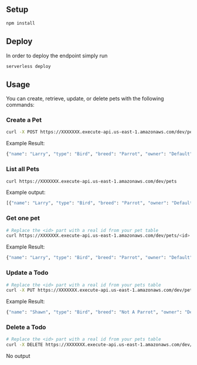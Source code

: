 ## Setup

```bash
npm install
```

## Deploy

In order to deploy the endpoint simply run

```bash
serverless deploy
```

## Usage

You can create, retrieve, update, or delete pets with the following commands:

### Create a Pet

```bash
curl -X POST https://XXXXXXX.execute-api.us-east-1.amazonaws.com/dev/pets --data '{ "name": "Larry", "type": "Bird", "breed": "Parrot", "owner": "Default" }'
```

Example Result:
```bash
{"name": "Larry", "type": "Bird", "breed": "Parrot", "owner": "Default","id":"ee6490d0-aa81-11e6-9ede-afdfa051af86","createdAt":1479138570824,"updatedAt":1479138570824}%
```

### List all Pets

```bash
curl https://XXXXXXX.execute-api.us-east-1.amazonaws.com/dev/pets
```

Example output:
```bash
[{"name": "Larry", "type": "Bird", "breed": "Parrot", "owner": "Default","id":"ac90fe80-aa83-11e6-9ede-afdfa051af86","updatedAt":1479139961304},{"text":"Learn Serverless","id":"20679390-aa85-11e6-9ede-afdfa051af86","createdAt":1479139943241,"checked":false,"updatedAt":1479139943241}]%
```

### Get one pet

```bash
# Replace the <id> part with a real id from your pet table
curl https://XXXXXXX.execute-api.us-east-1.amazonaws.com/dev/pets/<id>
```

Example Result:
```bash
{"name": "Larry", "type": "Bird", "breed": "Parrot", "owner": "Default","id":"ee6490d0-aa81-11e6-9ede-afdfa051af86","createdAt":1479138570824,"checked":false,"updatedAt":1479138570824}%
```

### Update a Todo

```bash
# Replace the <id> part with a real id from your pets table
curl -X PUT https://XXXXXXX.execute-api.us-east-1.amazonaws.com/dev/pets/<id> --data '{ "name": "Shawn", "type": "Bird", "breed": "Not A Parrot", "owner": "Default" }'
```

Example Result:
```bash
{"name": "Shawn", "type": "Bird", "breed": "Not A Parrot", "owner": "Default","id":"ee6490d0-aa81-11e6-9ede-afdfa051af86","createdAt":1479138570824,"updatedAt":1479138570824}%
```

### Delete a Todo

```bash
# Replace the <id> part with a real id from your pets table
curl -X DELETE https://XXXXXXX.execute-api.us-east-1.amazonaws.com/dev/pets/<id>
```

No output